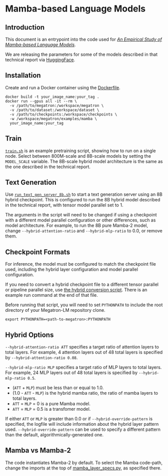 # Mamba-based Language Models

## Introduction

This document is an entrypoint into the code used for
<em>[An Empirical Study of Mamba-based Language Models](https://arxiv.org/abs/2406.07887)</em>.

We are releasing the parameters for some of the models described in that
technical report via
[HuggingFace](https://huggingface.co/collections/nvidia/ssms-666a362c5c3bb7e4a6bcfb9c).

## Installation

Create and run a Docker container using the [Dockerfile](./Dockerfile).

```
docker build -t your_image_name:your_tag .
docker run --gpus all -it --rm \
  -v /path/to/megatron:/workspace/megatron \
  -v /path/to/dataset:/workspace/dataset \
  -v /path/to/checkpoints:/workspace/checkpoints \
  -w /workspace/megatron/examples/mamba \
  your_image_name:your_tag
```

## Train

[`train.sh`](./train.sh) is an example pretraining script, showing how to run on
a single node. Select between 800M-scale and 8B-scale models by setting the
`MODEL_SCALE` variable. The 8B-scale hybrid model architecture is the same as
the one described in the technical report.

## Text Generation

Use [`run_text_gen_server_8b.sh`](./run_text_gen_server_8b.sh) to start a text
generation server using an 8B hybrid checkpoint. This is configured to run the
8B hybrid model described in the technical report, with tensor model parallel
set to 1.

The arguments in the script will need to be changed if using a checkpoint with a
different model parallel configuration or other differences, such as model
architecture. For example, to run the 8B pure Mamba-2 model, change
`--hybrid-attention-ratio` and `--hybrid-mlp-ratio` to 0.0, or remove them.

## Checkpoint Formats

For inference, the model must be configured to match the checkpoint file used,
including the hybrid layer configuration and model parallel configuration.

If you need to convert a hybrid checkpoint file to a different tensor parallel
or pipeline parallel size, use
[the hybrid conversion script](../../tools/checkpoint/hybrid_conversion.py).
There is an example run command at the end of that file.

Before running that script, you will need to set `PYTHONPATH` to include the
root directory of your Megatron-LM repository clone.

```
export PYTHONPATH=<path-to-megatron>:PYTHONPATH
```

## Hybrid Options

`--hybrid-attention-ratio ATT` specifies a target ratio of attention layers
to total layers. For example, 4 attention layers out of 48 total layers is
specified by `--hybrid-attention-ratio 0.08`.

`--hybrid-mlp-ratio MLP` specifies a target ratio of MLP layers to total
layers. For example, 24 MLP layers out of 48 total layers is specified by
`--hybrid-mlp-ratio 0.5`.

* (`ATT` + `MLP`) must be less than or equal to 1.0.
* (1.0 - `ATT` - `MLP`) is the hybrid mamba ratio, the ratio of mamba layers to
total layers.
* `ATT` = `MLP` = 0 is a pure Mamba model.
* `ATT` = `MLP` = 0.5 is a transfomer model.

If either `ATT` or `MLP` is greater than 0.0 or if `--hybrid-override-pattern`
is specified, the logfile will include information about the hybrid layer
pattern used. `--hybrid-override-pattern` can be used to specify a different
pattern than the default, algorithmically-generated one.

## Mamba vs Mamba-2

The code instantiates Mamba-2 by default. To select the Mamba code-path, change
the imports at the top of
[mamba_layer_specs.py](../../megatron/core/models/mamba/mamba_layer_specs.py),
as specified there.

